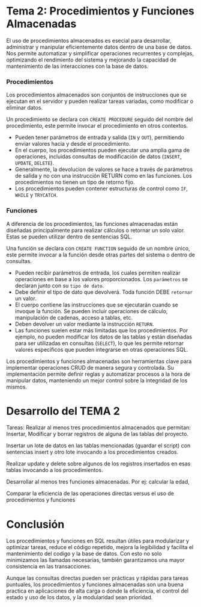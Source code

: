 # Tema 2: Procedimientos y Funciones Almacenadas
El uso de procedimientos almacenados es esecial para desarrollar, administrar y manipular eficientemente datos dentro de una base de datos. Nos permite automatizar y simplificar operaciones recurrentes y complejas, optimizando el rendimiento del sistema y mejorando la capacidad de mantenimiento de las interacciones con la base de datos.

### Procedimientos
Los procedimientos almacenados son conjuntos de instrucciones que se ejecutan en el servidor y pueden realizar tareas variadas, como modificar o eliminar datos.

Un procedimiento se declara con `CREATE PROCEDURE` seguido del nombre del procedimiento, este permite invocar el procedimiento en otros contextos. 
- Pueden tener parámetros de entrada y salida (`IN` y `OUT`), permitiendo enviar valores hacia y desde el procedimiento.
- En el cuerpo, los procedimientos pueden ejecutar una amplia gama de operaciones, incluidas consultas de modificación de datos (`INSERT`, `UPDATE`, `DELETE`).
- Generalmente, la devolucion de valores se hace a través de parámetros de salida y no con una instrucción RETURN como en las funciones. Los procedimientos no tienen un tipo de retorno fijo.
- Los procedimientos pueden contener estructuras de control como `IF`, `WHILE` y `TRYCATCH`.

### Funciones
A diferencia de los procedimientos, las funciones almacenadas están diseñadas principalmente para realizar cálculos o retornar un solo valor. Estas se pueden utilizar dentro de sentencias SQL.

Una función se declara con `CREATE FUNCTION` seguido de un nombre único, este permite invocar a la función desde otras partes del sistema o dentro de consultas.
- Pueden recibir parámetros de entrada, los cuales permiten realizar operaciones en base a los valores proporcionados. Los `parámetros` se declaran junto con su `tipo de dato`.
- Debe definir el tipo de dato que devolverá. Toda función DEBE `retornar` un valor.
- El cuerpo contiene las instrucciones que se ejecutarán cuando se invoque la función. Se pueden incluir operaciones de cálculo, manipulación de cadenas, acceso a tablas, etc.
- Deben devolver un valor mediante la instrucción `RETURN`.
- Las funciones suelen estar más limitadas que los procedimientos. Por ejemplo, no pueden modificar los datos de las tablas y están diseñadas para ser utilizadas en consultas (`SELECT`), lo que les permite retornar valores específicos que pueden integrarse en otras operaciones SQL.

Los procedimientos y funciones almacenadas son herramientas clave para implementar operaciones CRUD de manera segura y controlada. Su implementación permite definir reglas y automatizar procesos a la hora de manipular datos, manteniendo un mejor control sobre la integridad de los mismos.

# Desarrollo del TEMA 2

Tareas: 
Realizar al menos tres procedimientos almacenados que permitan: Insertar, Modificar y borrar registros de alguna de las tablas del proyecto.

Insertar un lote de datos en las tablas mencionadas (guardar el script) con sentencias insert y otro lote invocando a los procedimientos creados.

Realizar  update y delete sobre  algunos de los registros insertados  en esas tablas invocando a los procedimientos. 

Desarrollar al menos tres funciones almacenadas. Por ej: calcular la edad, 

Comparar la eficiencia de las operaciones directas versus el uso de procedimientos y funciones

# Conclusión
Los procedimientos y funciones en SQL resultan útiles para modularizar y optimizar tareas, reduce el código repetido, mejora la legibilidad y facilita el mantenimiento del codigo y la base de datos. Con esto no solo minimizamos las llamadas necesarias, también garantizamos una mayor consistencia en las transacciones.

Aunque las consultas directas pueden ser prácticas y rápidas para tareas puntuales, los procedimientos y funciones almacenadas son una buena practica en aplicaciones de alta carga o donde la eficiencia, el control del estado y uso de los datos, y la modularidad sean prioridad.
